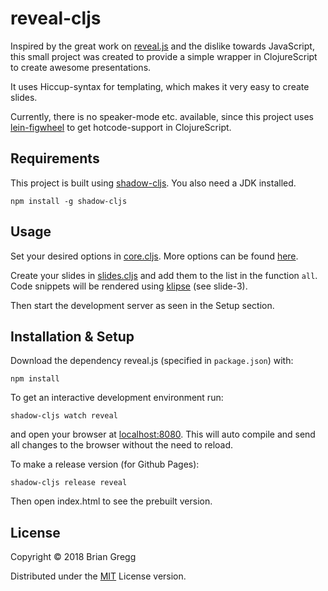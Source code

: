 # reveal-cljs

Inspired by the great work on [reveal.js](https://github.com/hakimel/reveal.js/)
and the dislike towards JavaScript, this small project was created to provide a
simple wrapper in ClojureScript to create awesome presentations.

It uses Hiccup-syntax for templating, which makes it very easy to create
slides.

Currently, there is no speaker-mode etc. available, since this project uses
[lein-figwheel](https://github.com/bhauman/lein-figwheel) to get
hotcode-support in ClojureScript.

## Requirements

This project is built using [shadow-cljs](http://shadow-cljs.org/). You also need a JDK installed.

    npm install -g shadow-cljs

## Usage

Set your desired options in
[core.cljs](https://github.com/n2o/reveal-cljs/blob/master/src/reveal/core.cljs#L10).
More options can be found
[here](https://github.com/hakimel/reveal.js#configuration).

Create your slides in
[slides.cljs](https://github.com/n2o/reveal-cljs/blob/master/src/reveal/slides.cljs)
and add them to the list in the function `all`. Code snippets will be rendered using [klipse](https://github.com/viebel/klipse) (see slide-3).

Then start the development server as seen in the Setup section.

## Installation & Setup

Download the dependency reveal.js (specified in `package.json`) with:

    npm install

To get an interactive development environment run:

    shadow-cljs watch reveal

and open your browser at [localhost:8080](http://localhost:8080/).
This will auto compile and send all changes to the browser without the need to reload.

To make a release version (for Github Pages):

    shadow-cljs release reveal

Then open index.html to see the prebuilt version.

## License

Copyright © 2018 Brian Gregg

Distributed under the [MIT](LICENSE) License version.
